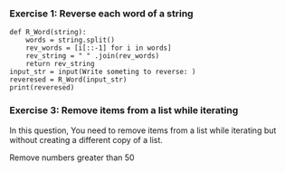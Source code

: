 ### Exercise 1: Reverse each word of a string

    def R_Word(string):
        words = string.split()
        rev_words = [i[::-1] for i in words]
        rev_string = " " .join(rev_words)
        return rev_string
    input_str = input(Write someting to reverse: )
    reveresed = R_Word(input_str)
    print(reveresed)

### Exercise 3: Remove items from a list while iterating
In this question, You need to remove items from a list while iterating but without creating a different copy of a list.

Remove numbers greater than 50


